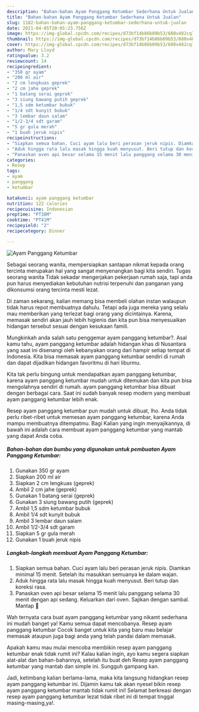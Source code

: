 ```yaml
---
description: "Bahan-bahan Ayam Panggang Ketumbar Sederhana Untuk Jualan"
title: "Bahan-bahan Ayam Panggang Ketumbar Sederhana Untuk Jualan"
slug: 1182-bahan-bahan-ayam-panggang-ketumbar-sederhana-untuk-jualan
date: 2021-04-05T20:05:23.756Z
image: https://img-global.cpcdn.com/recipes/d73bf14b86b09b53/680x482cq70/ayam-panggang-ketumbar-foto-resep-utama.jpg
thumbnail: https://img-global.cpcdn.com/recipes/d73bf14b86b09b53/680x482cq70/ayam-panggang-ketumbar-foto-resep-utama.jpg
cover: https://img-global.cpcdn.com/recipes/d73bf14b86b09b53/680x482cq70/ayam-panggang-ketumbar-foto-resep-utama.jpg
author: Mary Lloyd
ratingvalue: 3.2
reviewcount: 14
recipeingredient:
- "350 gr ayam"
- "200 ml air"
- "2 cm lengkuas geprek"
- "2 cm jahe geprek"
- "1 batang serai geprek"
- "3 siung bawang putih geprek"
- "1,5 sdm ketumbar bubuk"
- "1/4 sdt kunyit bubuk"
- "3 lembar daun salam"
- "1/2-3/4 sdt garam"
- "5 gr gula merah"
- "1 buah jeruk nipis"
recipeinstructions:
- "Siapkan semua bahan. Cuci ayam lalu beri perasan jeruk nipis. Diamkan minimal 15 menit. Setelah itu masukkan semuanya ke dalam wajan."
- "Aduk hingga rata lalu masak hingga kuah menyusut. Beri tutup dan koreksi rasa."
- "Panaskan oven api besar selama 15 menit lalu panggang selama 30 menit dengan api sedang. Keluarkan dari oven. Sajikan dengan sambal. Mantap 🤤"
categories:
- Resep
tags:
- ayam
- panggang
- ketumbar

katakunci: ayam panggang ketumbar 
nutrition: 122 calories
recipecuisine: Indonesian
preptime: "PT38M"
cooktime: "PT41M"
recipeyield: "2"
recipecategory: Dinner

---
```



![Ayam Panggang Ketumbar](https://img-global.cpcdn.com/recipes/d73bf14b86b09b53/680x482cq70/ayam-panggang-ketumbar-foto-resep-utama.jpg)

Sebagai seorang wanita, mempersiapkan santapan nikmat kepada orang tercinta merupakan hal yang sangat menyenangkan bagi kita sendiri. Tugas seorang  wanita Tidak sekadar mengerjakan pekerjaan rumah saja, tapi anda pun harus menyediakan kebutuhan nutrisi terpenuhi dan panganan yang dikonsumsi orang tercinta mesti lezat.

Di zaman  sekarang, kalian memang bisa membeli olahan instan walaupun tidak harus repot membuatnya dahulu. Tetapi ada juga mereka yang selalu mau memberikan yang terlezat bagi orang yang dicintainya. Karena, memasak sendiri akan jauh lebih higienis dan kita pun bisa menyesuaikan hidangan tersebut sesuai dengan kesukaan famili. 



Mungkinkah anda salah satu penggemar ayam panggang ketumbar?. Asal kamu tahu, ayam panggang ketumbar adalah hidangan khas di Nusantara yang saat ini disenangi oleh kebanyakan orang dari hampir setiap tempat di Indonesia. Kita bisa memasak ayam panggang ketumbar sendiri di rumah dan dapat dijadikan hidangan favoritmu di hari liburmu.

Kita tak perlu bingung untuk mendapatkan ayam panggang ketumbar, karena ayam panggang ketumbar mudah untuk ditemukan dan kita pun bisa mengolahnya sendiri di rumah. ayam panggang ketumbar bisa dibuat dengan berbagai cara. Saat ini sudah banyak resep modern yang membuat ayam panggang ketumbar lebih enak.

Resep ayam panggang ketumbar pun mudah untuk dibuat, lho. Anda tidak perlu ribet-ribet untuk memesan ayam panggang ketumbar, karena Anda mampu membuatnya ditempatmu. Bagi Kalian yang ingin menyajikannya, di bawah ini adalah cara membuat ayam panggang ketumbar yang mantab yang dapat Anda coba.

<!--inarticleads1-->

##### Bahan-bahan dan bumbu yang digunakan untuk pembuatan Ayam Panggang Ketumbar:

1. Gunakan 350 gr ayam
1. Siapkan 200 ml air
1. Siapkan 2 cm lengkuas (geprek)
1. Ambil 2 cm jahe (geprek)
1. Gunakan 1 batang serai (geprek)
1. Gunakan 3 siung bawang putih (geprek)
1. Ambil 1,5 sdm ketumbar bubuk
1. Ambil 1/4 sdt kunyit bubuk
1. Ambil 3 lembar daun salam
1. Ambil 1/2-3/4 sdt garam
1. Siapkan 5 gr gula merah
1. Gunakan 1 buah jeruk nipis




<!--inarticleads2-->

##### Langkah-langkah membuat Ayam Panggang Ketumbar:

1. Siapkan semua bahan. Cuci ayam lalu beri perasan jeruk nipis. Diamkan minimal 15 menit. Setelah itu masukkan semuanya ke dalam wajan.
1. Aduk hingga rata lalu masak hingga kuah menyusut. Beri tutup dan koreksi rasa.
1. Panaskan oven api besar selama 15 menit lalu panggang selama 30 menit dengan api sedang. Keluarkan dari oven. Sajikan dengan sambal. Mantap 🤤




Wah ternyata cara buat ayam panggang ketumbar yang nikamt sederhana ini mudah banget ya! Kamu semua dapat mencobanya. Resep ayam panggang ketumbar Cocok banget untuk kita yang baru mau belajar memasak ataupun juga bagi anda yang telah pandai dalam memasak.

Apakah kamu mau mulai mencoba membikin resep ayam panggang ketumbar enak tidak rumit ini? Kalau kalian ingin, ayo kamu segera siapkan alat-alat dan bahan-bahannya, setelah itu buat deh Resep ayam panggang ketumbar yang mantab dan simple ini. Sungguh gampang kan. 

Jadi, ketimbang kalian berlama-lama, maka kita langsung hidangkan resep ayam panggang ketumbar ini. Dijamin kamu tak akan nyesel bikin resep ayam panggang ketumbar mantab tidak rumit ini! Selamat berkreasi dengan resep ayam panggang ketumbar lezat tidak ribet ini di tempat tinggal masing-masing,ya!.

